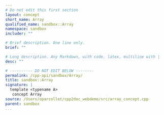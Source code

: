 ```yaml
---
# Do not edit this first section
layout: concept
short_name: Array
qualified_name: sandbox::Array
namespace: sandbox
includer: ""

# Brief description. One line only.
brief: ""

# Long description. Any Markdown, with code, latex, multiline with |
desc: ""

# ---------- DO NOT EDIT BELOW --------
permalink: /cpp-api/sandbox/Array/
title: sandbox::Array
signature: |
  template <typename A>
   concept Array
source: /Users/oparcollet/cpp2doc_webdemo/src/array_concept.cpp
parent: sandbox
...
```


